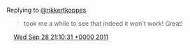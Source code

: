 Replying to [@rikkertkoppes](https://twitter.com/rikkertkoppes/status/119004959239979008)

> took me a while to see that indeed it won't work\! Great\!

<img src="../../media/tweet.ico" width="12" /> [Wed Sep 28 21:10:31 +0000 2011](https://twitter.com/DromerDenker/status/119157059315961856)